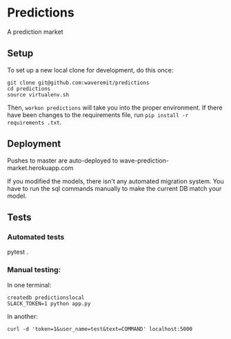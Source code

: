 # Predictions

A prediction market

## Setup

To set up a new local clone for development, do this once:

    git clone git@github.com:waveremit/predictions
    cd predictions
    source virtualenv.sh

Then, `workon predictions` will take you into the proper environment. If there
have been changes to the requirements file, run `pip install -r requirements
.txt`.

## Deployment

Pushes to master are auto-deployed to wave-prediction-market.herokuapp.com

If you modified the models, there isn't any automated migration system.  You
have to run the sql commands manually to make the current DB match your model.

## Tests

### Automated tests

pytest .

### Manual testing:

In one terminal:

    createdb predictionslocal
    SLACK_TOKEN=1 python app.py

In another:

    curl -d 'token=1&user_name=test&text=COMMAND' localhost:5000
